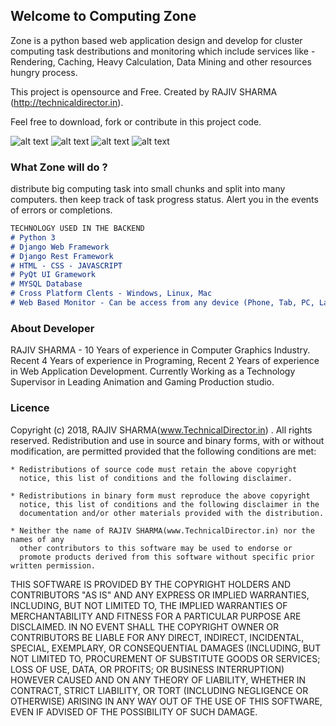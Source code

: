 ## Welcome to Computing Zone

Zone is a python based web application design and develop for cluster computing task destributions and monitoring which include services like - Rendering, Caching, Heavy Calculation, Data Mining and other resources hungry process.

This project is opensource and Free. Created by RAJIV SHARMA (http://technicaldirector.in). 

Feel free to download, fork or contribute in this project code. 

![alt text](http://technicaldirector.in/renderbox2/screenshot/screen01.jpg)
![alt text](http://technicaldirector.in/renderbox2/screenshot/screen02.PNG)
![alt text](http://technicaldirector.in/renderbox2/screenshot/screen03.PNG)
![alt text](http://technicaldirector.in/renderbox2/screenshot/screen04.PNG)


### What Zone will do ?

distribute big computing task into small chunks and split into many computers. then keep track of task progress status. Alert you in the events of errors or completions.

```markdown
TECHNOLOGY USED IN THE BACKEND
# Python 3
# Django Web Framework
# Django Rest Framework
# HTML - CSS - JAVASCRIPT
# PyQt UI Gramework
# MYSQL Database
# Cross Platform Clents - Windows, Linux, Mac
# Web Based Monitor - Can be access from any device (Phone, Tab, PC, Laptop)

```

### About Developer
RAJIV SHARMA - 10 Years of experience in Computer Graphics Industry. Recent 4 Years of experience in Programing, Recent 2 Years of experience in Web Application Development. Currently Working as a Technology Supervisor in Leading Animation and Gaming Production studio.

### Licence

Copyright (c) 2018, RAJIV SHARMA(www.TechnicalDirector.in) . All rights reserved.
Redistribution and use in source and binary forms, with or without
modification, are permitted provided that the following conditions are
met:

    * Redistributions of source code must retain the above copyright
      notice, this list of conditions and the following disclaimer.

    * Redistributions in binary form must reproduce the above copyright
      notice, this list of conditions and the following disclaimer in the
      documentation and/or other materials provided with the distribution.

    * Neither the name of RAJIV SHARMA(www.TechnicalDirector.in) nor the names of any
      other contributors to this software may be used to endorse or
      promote products derived from this software without specific prior written permission.

THIS SOFTWARE IS PROVIDED BY THE COPYRIGHT HOLDERS AND CONTRIBUTORS "AS
IS" AND ANY EXPRESS OR IMPLIED WARRANTIES, INCLUDING, BUT NOT LIMITED TO,
THE IMPLIED WARRANTIES OF MERCHANTABILITY AND FITNESS FOR A PARTICULAR
PURPOSE ARE DISCLAIMED. IN NO EVENT SHALL THE COPYRIGHT OWNER OR
CONTRIBUTORS BE LIABLE FOR ANY DIRECT, INDIRECT, INCIDENTAL, SPECIAL,
EXEMPLARY, OR CONSEQUENTIAL DAMAGES (INCLUDING, BUT NOT LIMITED TO,
PROCUREMENT OF SUBSTITUTE GOODS OR SERVICES; LOSS OF USE, DATA, OR
PROFITS; OR BUSINESS INTERRUPTION) HOWEVER CAUSED AND ON ANY THEORY OF
LIABILITY, WHETHER IN CONTRACT, STRICT LIABILITY, OR TORT (INCLUDING
NEGLIGENCE OR OTHERWISE) ARISING IN ANY WAY OUT OF THE USE OF THIS
SOFTWARE, EVEN IF ADVISED OF THE POSSIBILITY OF SUCH DAMAGE.
